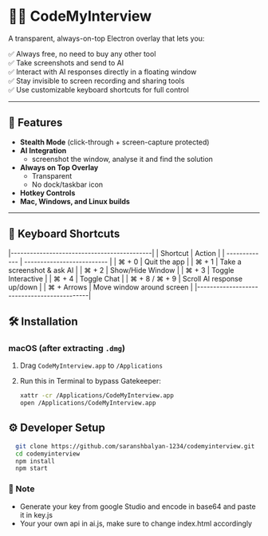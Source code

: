 # 🕵️‍♂️ CodeMyInterview

A transparent, always-on-top Electron overlay that lets you:

✅ Always free, no need to buy any other tool  
✅ Take screenshots and send to AI  
✅ Interact with AI responses directly in a floating window  
✅ Stay invisible to screen recording and sharing tools  
✅ Use customizable keyboard shortcuts for full control

---

## 🚀 Features

- **Stealth Mode** (click-through + screen-capture protected)
- **AI Integration**
  - screenshot the window, analyse it and find the solution
- **Always on Top Overlay**
  - Transparent
  - No dock/taskbar icon
- **Hotkey Controls**
- **Mac, Windows, and Linux builds**

---

## 🧠 Keyboard Shortcuts

|--------------------------------------------|
| Shortcut      | Action                     |
| ------------- | -------------------------- |
| ⌘ + 0         | Quit the app               |
| ⌘ + 1         | Take a screenshot & ask AI |
| ⌘ + 2         | Show/Hide Window           |
| ⌘ + 3         | Toggle Interactive         |
| ⌘ + 4         | Toggle Chat                |
| ⌘ + 8 / ⌘ + 9 | Scroll AI response up/down |
| ⌘ + Arrows    | Move window around screen  |
|--------------------------------------------|

## 🛠 Installation

### macOS (after extracting `.dmg`)

1. Drag `CodeMyInterview.app` to `/Applications`
2. Run this in Terminal to bypass Gatekeeper:

   ```bash
   xattr -cr /Applications/CodeMyInterview.app
   open /Applications/CodeMyInterview.app
   ```

## ⚙️ Developer Setup

```bash
  git clone https://github.com/saranshbalyan-1234/codemyinterview.git
  cd codemyinterview
  npm install
  npm start
```

### 🚀 Note

- Generate your key from google Studio and encode in base64 and paste it in key.js
- Your your own api in ai.js, make sure to change index.html accordingly
